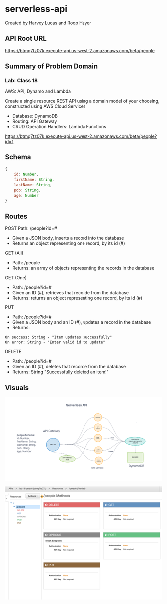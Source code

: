 # serverless-api

Created by Harvey Lucas and Roop Hayer

## API Root URL

https://btmq7tz07k.execute-api.us-west-2.amazonaws.com/beta/people

## Summary of Problem Domain

### Lab: Class 18

AWS: API, Dynamo and Lambda

Create a single resource REST API using a domain model of your choosing, constructed using AWS Cloud Services

- Database: DynamoDB
- Routing: API Gateway
- CRUD Operation Handlers: Lambda Functions

https://btmq7tz07k.execute-api.us-west-2.amazonaws.com/beta/people?id=1

## Schema

```javascript
{
    id: Number,
    firstName: String,
    lastName: String,
    pob: String,
    age: Number
}
```

## Routes

POST
Path: /people?id=#

- Given a JSON body, inserts a record into the database
- Returns an object representing one record, by its id (#)

GET (All)

- Path: /people
- Returns: an array of objects representing the records in the database

GET (One)

- Path: /people?id=#
- Given an ID (#), retrieves that recorde from the database
- Returns: returns an object representing one record, by its id (#)

PUT

- Path: /people?id=#
- Given a JSON body and an ID (#), updates a record in the database
- Returns:

```plaintext
On success: String - "Item updates successfully"
On error: String - "Enter valid id to update"
```

DELETE

- Path: /people?id=#
- Given an ID (#), deletes that recorde from the database
- Returns: String "Successfully deleted an item!"

## Visuals

![UML](./assets/lab18-uml.png)

![API Resources and Methods](./assets/api-resource.png)
